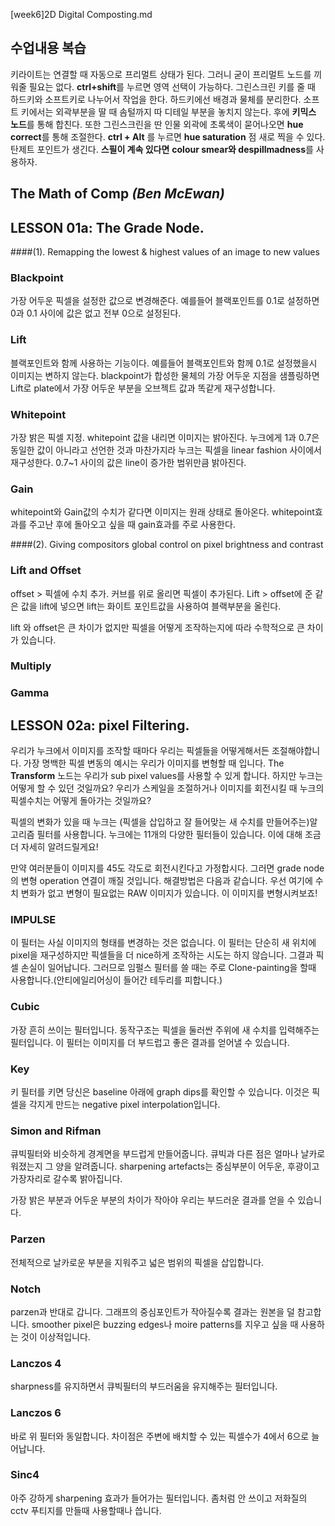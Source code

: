 [week6]2D Digital Composting.md

수업내용 복습
-------------
 키라이트는 연결할 때 자동으로 프리멀트 상태가 된다. 그러니 굳이 프리멀트 노드를 끼워줄 필요는 없다. **ctrl+shift**를 누르면 영역 선택이 가능하다. 그린스크린 키를 줄 때 하드키와 소프트키로 나누어서 작업을 한다. 하드키에선 배경과 물체를 분리한다. 소프트 키에서는 외곽부분을 딸 때 솜털까지 따 디테일 부분을 놓치지 않는다. 후에 **키믹스 노드**를 통해 합친다. 또한 그린스크린을 딴 인물 외곽에 초록색이 묻어나오면 **hue correct**를 통해 조절한다. **ctrl + Alt** 를 누르면 **hue saturation** 점 새로 찍을 수 있다. 탄제트 포인트가 생긴다. **스필이 계속 있다면** **colour smear와 despillmadness**를 사용하자.

The Math of Comp *(Ben McEwan)*
-------------
## LESSON 01a: The Grade Node.

####(1). Remapping the lowest & highest values of an image to new values

### Blackpoint
가장 어두운 픽셀을 설정한 값으로 변경해준다. 예를들어 블랙포인트를 0.1로 설정하면 0과 0.1 사이에 값은 없고 전부 0으로 설정된다.


### Lift
블랙포인트와 함께 사용하는 기능이다. 예를들어 블랙포인트와 함께 0.1로 설정했을시 이미지는 변하지 않는다. 
blackpoint가 합성한 물체의 가장 어두운 지점을 샘플링하면 Lift로 plate에서 가장 어두운 부분을 오브젝트 값과 똑같게 재구성합니다. 

### Whitepoint
가장 밝은 픽셀 지정. whitepoint 값을 내리면 이미지는 밝아진다. 누크에게 1과 0.7은 동일한 값이 아니라고 선언한 것과 마찬가지라 누크는 픽셀을 linear fashion 사이에서 재구성한다. 0.7~1 사이의 값은 line이 증가한 범위만큼 밝아진다. 

### Gain
whitepoint와 Gain값의 수치가 같다면 이미지는 원래 상태로 돌아온다. 
whitepoint효과를 주고난 후에 돌아오고 싶을 때 gain효과를 주로 사용한다. 


####(2). Giving compositors global control on pixel brightness and contrast

### Lift and Offset

offset > 픽셀에 수치 추가. 커브를 위로 올리면 픽셀이 추가된다.
Lift > offset에 준 같은 값을 lift에 넣으면 lift는 화이트 포인트값을 사용하여 블랙부분을 올린다. 


lift 와 offset은 큰 차이가 없지만 픽셀을 어떻게 조작하는지에 따라 수학적으로 큰 차이가 있습니다. 

### Multiply

### Gamma



## LESSON 02a: pixel Filtering.

우리가 누크에서 이미지를 조작할 때마다 우리는 픽셀들을 어떻게해서든 조절해야합니다. 가장 명백한 픽셀 변동의 예시는 우리가 이미지를 변형할 때 입니다. The **Transform** 노드는 우리가 sub pixel values를 사용할 수 있게 합니다. 하지만 누크는 어떻게 할 수 있던 것일까요? 우리가 스케일을 조절하거나 이미지를 회전시킬 때 누크의 픽셀수치는 어떻게 돌아가는 것일까요? 

픽셀의 변화가 있을 때 누크는 (픽셀을 삽입하고 잘 들어맞는 새 수치를 만들어주는)알고리즘 필터를 사용합니다. 누크에는 11개의 다양한 필터들이 있습니다. 이에 대해 조금 더 자세히 알려드릴게요!

 만약 여러분들이 이미지를 45도 각도로 회전시킨다고 가정합시다. 그러면 grade node의 변형 operation 연결이 깨질 것입니다. 해결방법은 다음과 같습니다. 우선 여기에 수치 변화가 없고 변형이 필요없는 RAW 이미지가 있습니다. 이 이미지를 변형시켜보죠! 
 
### IMPULSE
 이 필터는 사실 이미지의 형태를 변경하는 것은 없습니다. 이 필터는 단순히 새 위치에 pixel을 재구성하지만 픽셀들을 더 nice하게 조작하는 시도는 하지 않습니다. 그결과 픽셀 손실이 일어납니다. 그러므로 임펄스 필터를 쓸 때는 주로 Clone-painting을 할때 사용합니다.(안티에일리어싱이 들어간 테두리를 피합니다.)
 
### Cubic
 가장 흔히 쓰이는 필터입니다. 동작구조는 픽셀을 둘러싼 주위에 새 수치를 입력해주는 필터입니다. 이 필터는 이미지를 더 부드럽고 좋은 결과를 얻어낼 수 있습니다.  
 
 
### Key
키 필터를 키면 당신은 baseline 아래에 graph dips를 확인할 수 있습니다. 이것은 픽셀을 각지게 만드는 negative pixel interpolation입니다.

### Simon and Rifman
큐빅필터와 비슷하게 경계면을 부드럽게 만들어줍니다. 큐빅과 다른 점은 얼마나 날카로워졌는지 그 양을 알려줍니다. sharpening artefacts는 중심부분이 어두운, 후광이고 가장자리로 갈수록 밝아집니다.

가장 밝은 부분과 어두운 부분의 차이가 작아야 우리는 부드러운 결과를 얻을 수 있습니다.

### Parzen
전체적으로 날카로운 부분을 지워주고 넓은 범위의 픽셀을 삽입합니다.

### Notch
parzen과 반대로 갑니다. 그래프의 중심포인트가 작아질수록 결과는 원본을 덜 참고합니다. smoother pixel은 buzzing edges나 moire patterns를 지우고 싶을 때 사용하는 것이 이상적입니다. 

### Lanczos 4
sharpness를 유지하면서 큐빅필터의 부드러움을 유지해주는 필터입니다.

### Lanczos 6
바로 위 필터와 동일합니다. 차이점은 주변에 배치할 수 있는 픽셀수가 4에서 6으로 늘어납니다. 

### Sinc4
아주 강하게 sharpening 효과가 들어가는 필터입니다. 좀처럼 안 쓰이고 저화질의 cctv 푸티지를 만들때 사용할때나 씁니다. 
